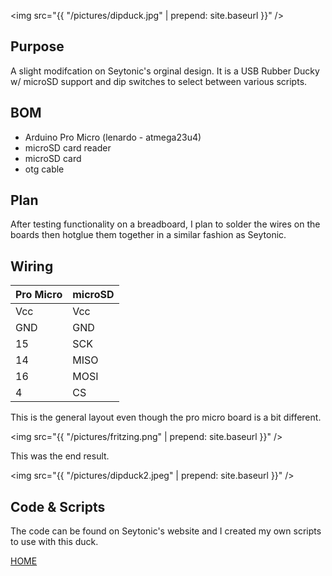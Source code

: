 <img src="{{ "/pictures/dipduck.jpg" | prepend: site.baseurl }}" />
## Purpose
  A slight modifcation on Seytonic's orginal design. It is a USB Rubber Ducky w/ microSD support and dip switches to select between various scripts.

## BOM
  - Arduino Pro Micro (lenardo - atmega23u4)
  - microSD card reader
  - microSD card
  - otg cable

## Plan
  After testing functionality on a breadboard, I plan to solder the wires on the boards then hotglue them together in a similar fashion as Seytonic.

## Wiring

Pro Micro     | microSD
------------- | -------------
Vcc | Vcc
GND  | GND
15  | SCK
14  | MISO
16  | MOSI
4    | CS


  This is the general layout even though the pro micro board is a bit different.


<img src="{{ "/pictures/fritzing.png" | prepend: site.baseurl }}" />


This was the end result.


<img src="{{ "/pictures/dipduck2.jpeg" | prepend: site.baseurl }}" />

## Code & Scripts

The code can be found on Seytonic's website and I created my own scripts to use with this duck.

<a href="http://mitchellstride.com/">HOME</a>
